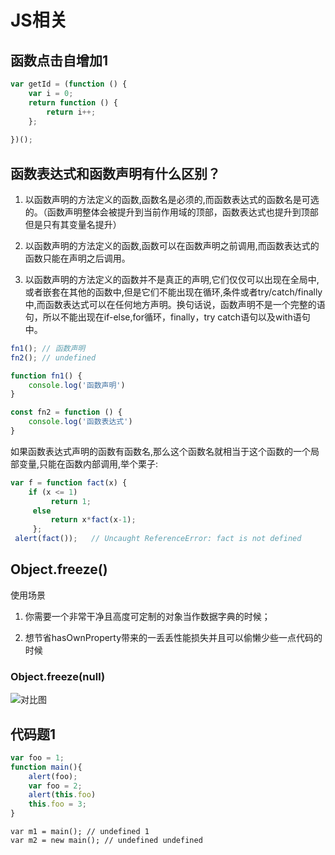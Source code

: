 # JS相关

## 函数点击自增加1

```js
var getId = (function () {
    var i = 0;
    return function () {
        return i++;
    };
    
})();
```

## 函数表达式和函数声明有什么区别？

1. 以函数声明的方法定义的函数,函数名是必须的,而函数表达式的函数名是可选的。（函数声明整体会被提升到当前作用域的顶部，函数表达式也提升到顶部但是只有其变量名提升）

2. 以函数声明的方法定义的函数,函数可以在函数声明之前调用,而函数表达式的函数只能在声明之后调用。

3. 以函数声明的方法定义的函数并不是真正的声明,它们仅仅可以出现在全局中,或者嵌套在其他的函数中,但是它们不能出现在循环,条件或者try/catch/finally中,而函数表达式可以在任何地方声明。换句话说，函数声明不是一个完整的语句，所以不能出现在if-else,for循环，finally，try catch语句以及with语句中。

```js
fn1(); // 函数声明
fn2(); // undefined

function fn1() {
    console.log('函数声明')
}

const fn2 = function () {
    console.log('函数表达式')
}
```

如果函数表达式声明的函数有函数名,那么这个函数名就相当于这个函数的一个局部变量,只能在函数内部调用,举个栗子:

```js
var f = function fact(x) { 
	if (x <= 1) 
	     return 1;
	 else 
	     return x*fact(x-1);
	 };
 alert(fact());   // Uncaught ReferenceError: fact is not defined
```

## Object.freeze()

使用场景

1. 你需要一个非常干净且高度可定制的对象当作数据字典的时候；

2. 想节省hasOwnProperty带来的一丢丢性能损失并且可以偷懒少些一点代码的时候

### Object.freeze(null)

![对比图](https://user-gold-cdn.xitu.io/2018/4/11/162b2ef76658b2f1?imageView2/0/w/1280/h/960/format/webp/ignore-error/1)

## 代码题1

```js
var foo = 1;
function main(){
    alert(foo);
    var foo = 2;
    alert(this.foo)
    this.foo = 3;
}
```
```
var m1 = main(); // undefined 1
var m2 = new main(); // undefined undefined
```
